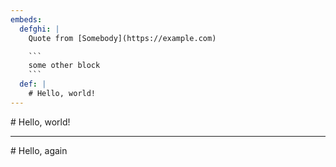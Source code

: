 ```yaml
---
embeds:
  defghi: |
    Quote from [Somebody](https://example.com)

    ```
    some other block
    ```
  def: |
    # Hello, world!
---
```


<Quote description={embeds.defghi}>
  # Hello, world!
</Quote>

***

<Quote description={embeds.def}>
  # Hello, again
</Quote>
